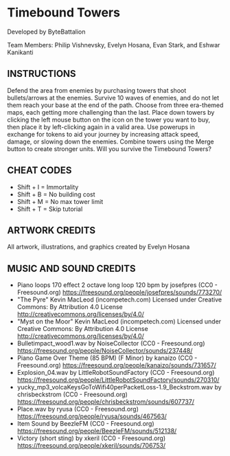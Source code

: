 # Timebound Towers
Developed by ByteBattalion

Team Members: Philip Vishnevsky, Evelyn Hosana, Evan Stark, and Eshwar Kanikanti

## INSTRUCTIONS
Defend the area from enemies by purchasing towers that shoot bullets/arrows at the enemies. Survive 10 waves of enemies, and do not let them reach your base at the end of the path. Choose from three era-themed maps, each getting more challenging than the last. Place down towers by clicking the left mouse button on the icon on the tower you want to buy, then place it by left-clicking again in a valid area. Use powerups in exchange for tokens to aid your journey by increasing attack speed, damage, or slowing down the enemies. Combine towers using the Merge button to create stronger units. Will you survive the Timebound Towers?

## CHEAT CODES
- Shift + I = Immortality
- Shift + B = No building cost
- Shift + M = No max tower limit
- Shift + T = Skip tutorial

## ARTWORK CREDITS
All artwork, illustrations, and graphics created by Evelyn Hosana

## MUSIC AND SOUND CREDITS
- Piano loops 170 effect 2 octave long loop 120 bpm by josefpres (CC0 - Freesound.org) https://freesound.org/people/josefpres/sounds/773270/
- "The Pyre" Kevin MacLeod (incompetech.com) Licensed under Creative Commons: By Attribution 4.0 License http://creativecommons.org/licenses/by/4.0/
- "Myst on the Moor" Kevin MacLeod (incompetech.com) Licensed under Creative Commons: By Attribution 4.0 License http://creativecommons.org/licenses/by/4.0/
- Bulletimpact_wood1.wav by NoiseCollector (CC0 - Freesound.org) https://freesound.org/people/NoiseCollector/sounds/237448/
- Piano Game Over Theme (85 BPM) (F Minor) by kanaizo (CC0 - Freesound.org) https://freesound.org/people/kanaizo/sounds/731657/
- Explosion_04.wav by LittleRobotSoundFactory (CC0 - Freesound.org) https://freesound.org/people/LittleRobotSoundFactory/sounds/270310/
- yucky_mp3_volcaKeysGoToWifi40perPacketLoss-1.9_Beckstrom.wav by chrisbeckstrom (CC0 - Freesound.org) https://freesound.org/people/chrisbeckstrom/sounds/607737/
- Place.wav by ryusa (CC0 - Freesound.org) https://freesound.org/people/ryusa/sounds/467563/
- Item Sound by BeezleFM (CC0 - Freesound.org) https://freesound.org/people/BeezleFM/sounds/512138/
- Victory (short sting) by xkeril (CC0 - Freesound.org) https://freesound.org/people/xkeril/sounds/706753/
